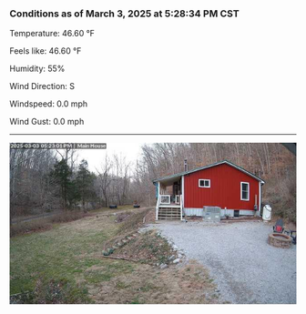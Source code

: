 ### Conditions as of March 3, 2025 at 5:28:34 PM CST 

Temperature: 46.60 &deg;F

Feels like: 46.60 &deg;F

Humidity: 55%

Wind Direction: S

Windspeed: 0.0 mph

Wind Gust: 0.0 mph

---

<img src="./images/latest.jpeg"/>

